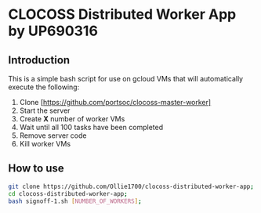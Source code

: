 # CLOCOSS Distributed Worker App by UP690316

## Introduction

This is a simple bash script for use on gcloud VMs that will automatically execute the following:
1. Clone [https://github.com/portsoc/clocoss-master-worker]
2. Start the server
3. Create **X** number of worker VMs
4. Wait until all 100 tasks have been completed
5. Remove server code
6. Kill worker VMs

## How to use

```bash
git clone https://github.com/Ollie1700/clocoss-distributed-worker-app;
cd clocoss-distributed-worker-app;
bash signoff-1.sh [NUMBER_OF_WORKERS];
```
